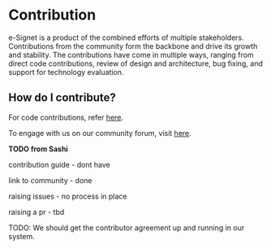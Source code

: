 # Contribution

e-Signet is a product of the combined efforts of multiple stakeholders. Contributions from the community form the backbone and drive its growth and stability. The contributions have come in multiple ways, ranging from direct code contributions, review of design and architecture, bug fixing, and support for technology evaluation. 

## How do I contribute?

For code contributions, refer [here](https://docs.mosip.io/identity-provider/aiBOCblAUNtQZjYU1xrS/contribution/code-contribution).

To engage with us on our community forum, visit [here](https://community.mosip.io/c/developer/14).






**TODO from Sashi**


contribution guide - dont have

link to community  - done

raising issues&#x20; - no process in place

raising a pr - tbd

TODO: We should get the contributor agreement up and running in our system.



